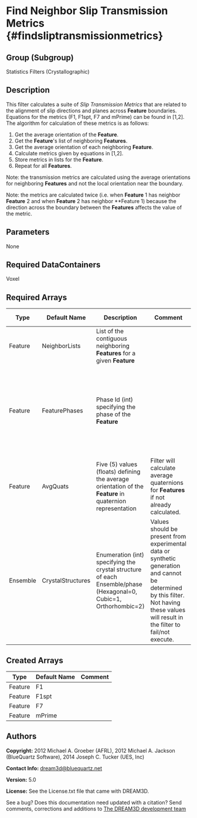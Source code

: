 Find Neighbor Slip Transmission Metrics {#findsliptransmissionmetrics}
======

## Group (Subgroup) ##
Statistics Filters (Crystallographic)

## Description ##
This filter calculates a suite of *Slip Transmission Metrics* that are related to the alignment of slip directions and planes across **Feature** boundaries.  Equations for the metrics (F1, F1spt, F7 and mPrime) can be found in [1,2].  The algorithm for calculation of these metrics is as follows:

1. Get the average orientation of the **Feature**.
2. Get the **Feature**'s list of neighboring **Features**.
3. Get the average orientation of each neighboring **Feature**.
4. Calculate metrics given by equations in [1,2].
5. Store metrics in lists for the **Feature**.
6. Repeat for all **Features**.

Note: the transmission metrics are calculated using the average orientations for neighboring **Features** and not the local orientation near the boundary.

Note: the metrics are calculated twice (i.e. when **Feature** 1 has neighbor **Feature** 2 and when **Feature** 2 has neighbor **Feature 1) because the direction across the boundary between the **Features** affects the value of the metric. 
  
## Parameters ##
None

## Required DataContainers ##
Voxel

## Required Arrays ##

| Type | Default Name | Description | Comment | Filters Known to Create Data |
|------|--------------|-------------|---------|-----|
| Feature | NeighborLists | List of the contiguous neighboring **Features** for a given **Feature** |  | Find Feature Neighbors (Statistics) |
| Feature | FeaturePhases | Phase Id (int) specifying the phase of the **Feature**| | Find Feature Phases (Generic), Read Feature Info File (IO), Pack Primary Phases (SyntheticBuilding), Insert Precipitate Phases (SyntheticBuilding), Establish Matrix Phase (SyntheticBuilding) |
| Feature | AvgQuats | Five (5) values (floats) defining the average orientation of the **Feature** in quaternion representation | Filter will calculate average quaternions for **Features** if not already calculated. | Find Feature Average Orientations (Statistics) |
| Ensemble | CrystalStructures | Enumeration (int) specifying the crystal structure of each Ensemble/phase (Hexagonal=0, Cubic=1, Orthorhombic=2) | Values should be present from experimental data or synthetic generation and cannot be determined by this filter. Not having these values will result in the filter to fail/not execute. | Read H5Ebsd File (IO), Read Ensemble Info File (IO), Initialize Synthetic Volume (SyntheticBuilding) |

## Created Arrays ##
| Type | Default Name | Comment |
|------|--------------|---------|
| Feature | F1 |  |
| Feature | F1spt |  |
| Feature | F7 |  |
| Feature | mPrime |  |


## Authors ##

**Copyright:** 2012 Michael A. Groeber (AFRL), 2012 Michael A. Jackson (BlueQuartz Software), 2014 Joseph C. Tucker (UES, Inc)

**Contact Info:** dream3d@bluequartz.net

**Version:** 5.0

**License:**  See the License.txt file that came with DREAM3D.


See a bug? Does this documentation need updated with a citation? Send comments, corrections and additions to [The DREAM3D development team](mailto:dream3d@bluequartz.net?subject=Documentation%20Correction)


